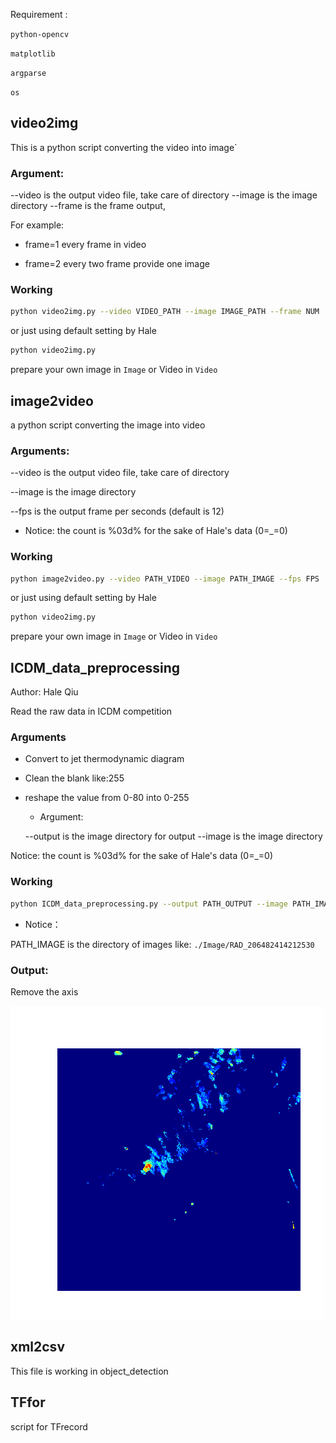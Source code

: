 
Requirement :

`python-opencv`

`matplotlib`

`argparse`

`os`

## video2img

This is a python script converting the video into image`

### Argument:

--video is the output video file, take care of directory
--image is the image directory
--frame is the frame output, 

For example:

* frame=1 every frame in video

* frame=2 every two frame provide one image

### Working

```bash
python video2img.py --video VIDEO_PATH --image IMAGE_PATH --frame NUM
```

or just using default setting by Hale

```bash
python video2img.py 
```

prepare your own image in `Image` or Video in `Video`

## image2video

a python script converting the image into video

### Arguments:

--video is the output video file, take care of directory

--image is the image directory

--fps is the output frame per seconds (default is 12)

* Notice: the count is %03d%  for the sake of Hale's data (0=_=0)

### Working

```bash
python image2video.py --video PATH_VIDEO --image PATH_IMAGE --fps FPS
```

or just using default setting by Hale

```bash
python video2img.py 
```

prepare your own image in `Image` or Video in `Video`

## ICDM_data_preprocessing

Author: Hale Qiu

Read the raw data in ICDM competition

### Arguments

* Convert to jet thermodynamic diagram

* Clean the blank like:255

* reshape the value from 0-80 into 0-255

  * Argument:

  --output is the image directory for output
  --image is the image directory

Notice: the count is %03d%  for the sake of Hale's data (0=_=0)

### Working

```bash
python ICDM_data_preprocessing.py --output PATH_OUTPUT --image PATH_IMAGE
```

* Notice：

PATH_IMAGE is the directory of images like:
`./Image/RAD_206482414212530`

### Output:

Remove the axis

![006](doc/006.png)

## xml2csv

This file is working in object_detection

## TFfor

script for TFrecord
